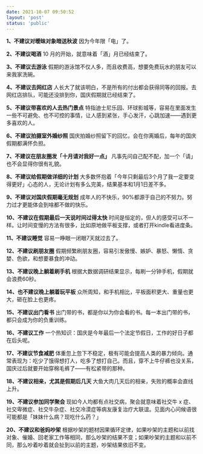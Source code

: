 ```yaml
---
date: 2021-10-07 09:50:52
layout: 'post'
status: 'public'
---
```

<audio src="https://inz.oss-cn-beijing.aliyuncs.com/Audios/Collection/%E4%B8%80%E5%8F%AA%E5%91%B1%E5%99%AA%E7%9A%84%E9%B8%AD%E6%A2%A8-%E9%9D%92%E5%9F%8E%E5%B1%B1%E4%B8%8B%E7%99%BD%E7%B4%A0%E8%B4%9E.mp3" autoplay loop></audio>

**1、不建议对暧昧对象暗送秋波**
因为今年限「电」了。

**2、不建议喝酒**
10 月的开始，就意味着「酒」月已经结束了。

**3、不建议去游泳**
假期的游泳馆不仅人多，而且收费高，想要免费玩水的朋友可以来我家洗碗。

**4、不建议去网红店**
人长大了就该明白，不是所有的付出都会获得同等的回报。去网红店排队，可能还没排到你，国庆假期就已经结束了。

**5、不建议带喜欢的人去热门景点**
特指迪士尼乐园、环球影城等，容易在里面发生一些不可避免、也不可控的事情，让人感到紧张，手心发汗，心跳加速——遇到更多喜欢的人。

**6、不建议拍摄室外婚纱照**
国庆拍婚纱照留下的回忆，会在你离婚后，每年的国庆假期都满怀负担。

**7、不建议在朋友圈发「十月请对我好一点」**
凡事先问自己配不配，加一个「请」也不会显得你很有礼貌。

**8、不建议给假期做详细的计划**
大多数怀抱着「今年只剩最后3个月了我一定要变得更好」心态的人，无论计划有多么完美，结果基本和1月1日差不多。

**9、不建议对国庆假期毫无规划**
成年人的不快乐，90%都源于自己的不努力。努力过才更能体会到啥都不做的快乐。

**10、不建议在假期最后一天说时间过得太快**
时间是恒定的，但人的感受可以不一样。让时间变慢的方法有很多，比如原地做平板支撑，或者打开kindle看进度条。

**11、不建议睡觉**
容易一睁眼一闭眼7天就过去了。

**12、不建议刷朋友圈**
假期频繁刷朋友圈，容易引发傲慢、嫉妒、暴怒、懒惰、贪婪、色欲，和想要暴食的冲动。

**13、不建议晚上躺着刷手机**
根据大数据调研结果显示，每刷一分钟手机，假期就会浪费60秒。

**14、也不建议晚上躺着玩平板**
众所周知，和手机相比，平板面积更大、重量也更大，砸在脸上也更疼。

**15、不建议出门看书**
出门带的书，都是你以为你会看的书。每一本出门带的书，都只会成为你的负重训练。

**16、不建议工作**
一个热知识：国庆是今年最后一个法定节假日，工作的好日子都在后头呢。

**17、不建议节食减肥**
体重忽上忽下不稳定，极有可能会提高人类的暴力倾向。通常表现为：吃少了饿得想打人，吃多了想打自己。而且，穿不上牛仔裤也没关系，国庆过后就要开始穿棉毛裤了——有松紧带的那种。

**18、不建议相亲，尤其是假期后几天**
大鱼大肉几天后的相亲，失败的概率会直线上升。

**19、不建议参加同学聚会**
现如今人均都有点社交病，聚会就意味着社交牛 x 症、社交卑微症、社交牛杂症、社交冷漠症等病友康复治疗大联谊。见面内心问候语很可能都是「妹妹什么病？现吃什么药？」

**20、不建议和爸妈吵架**
根据吵架的题材因果循环定律，如果吵架的主题和以前找对象、催婚、回老家工作等相同，那么吵架的结果不变；如果吵架的主题和以前不同，那么吵着吵着就会扯到以前的主题，吵架结果依旧不变。

